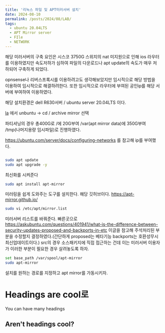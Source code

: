 ```yaml
---
title: '리눅스 파일 및 APT미러서버 설치'
date: 2024-08-10
permalink: /posts/2024/08/LAB/
tags:
  - ubuntu 20.04LTS
  - APT Mirror server
  - FIle
  - NETWORK
---
```

해당 미러서버의 구축 요인은 시스코 3750G 스위치의 nat 미지원으로 인해 ios 라우터를 이용하였지만 속도저하가 심하여 파일의 다운로드나 apt update의 속도가 매우 저하되어 구축하게 되었다. 

opnsense나 리버스프록시를 이용하려고도 생각해보았지만 임시적으로 해당 방법을 이용하여 임시적으로 해결하려한다. 또한 임시적으로 라우터에 부여된 공인ip를 해당 서버에 부여하여 이용하였다.

해당 설치환경은 dell R630서버 / ubuntu server 20.04LTS 이다.

[la](https://launchpad.net/) 에서 unbuntu -> cd / archive mirror 선택

파티셔닝의 경우 총400G로 /에 20G부여 /var(apt mirror data)에 350G부여 /tmp(나머지용량 임시파일)로 진행하였다.


https://ubuntu.com/server/docs/configuring-networks 를 참고해 ip를 부여했다.
```bash
```
```bash
sudo apt update  
sudo apt upgrade -y
```
최신화를 시켜준다
```bash
sudo apt install apt-mirror
```
미러링을 쉽게 도와주는 도구를 설치한다. 해당 깃허브이다. 
https://apt-mirror.github.io/

```bash
sudo vi /etc/apt/mirror.list
```
미러서버 리스트를 바꿔준다. 빠른곳으로
https://askubuntu.com/questions/401941/what-is-the-difference-between-security-updates-proposed-and-backports-in-etc 이글을 참고해 주석처리된 부분을 수정할지 결정하였다.(간단하게 proposed는 베타기능 backports는 호환성무시 최신업데이트이다.)
src의 경우 소스패키지에 직접 접근하는 건데 이는 미러서버 이용자가 이러한 부분이 필요한 경우 살려놓도록 하자.

```bash
set base_path /var/spool/apt-mirror
sudo apt-mirror
```
설치를 원하는 경로를 지정하고 apt mirror를 가동시키자.
# Headings are cool로

You can have many headings

## Aren't headings cool?
